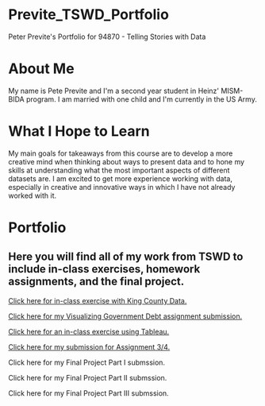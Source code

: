 # Previte_TSWD_Portfolio
Peter Previte's Portfolio for 94870 - Telling Stories with Data


# About Me
My name is Pete Previte and I'm a second year student in Heinz' MISM-BIDA program. I am married with one child and I'm currently in the US Army.


# What I Hope to Learn
My main goals for takeaways from this course are to develop a more creative mind when thinking about ways to present data and to hone my skills at understanding what the most important aspects of different datasets are. I am excited to get more experience working with data, especially in creative and innovative ways in which I have not already worked with it.


# Portfolio

## Here you will find all of my work from TSWD to include in-class exercises, homework assignments, and the final project.

[Click here for in-class exercise with King County Data.](KingCountyDemoGraphic.md)

[Click here for my Visualizing Government Debt assignment submission.](dataviz2.md)

[Click here for an in-class exercise using Tableau.](tableauInClassExercise.md)

[Click here for my submission for Assignment 3/4.](assignment3And4.md)

Click here for my Final Project Part I submssion. 

Click here for my Final Project Part II submssion. 

Click here for my Final Project Part III submssion. 
